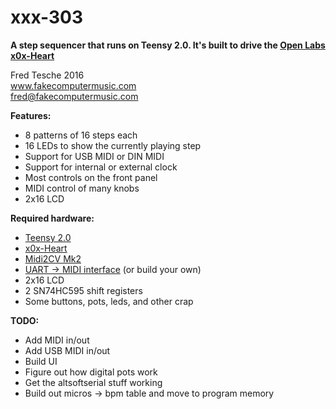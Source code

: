 xxx-303
=
**A step sequencer that runs on Teensy 2.0. It's built to drive the [Open Labs x0x-Heart](http://www.openmusiclabs.com)**

Fred Tesche 2016  
www.fakecomputermusic.com  
fred@fakecomputermusic.com  

**Features:**
- 8 patterns of 16 steps each
- 16 LEDs to show the currently playing step
- Support for USB MIDI or DIN MIDI
- Support for internal or external clock
- Most controls on the front panel
- MIDI control of many knobs
- 2x16 LCD

**Required hardware:**
- [Teensy 2.0](https://pjrc.com)
- [x0x-Heart](http://www.openmusiclabs.com)
- [Midi2CV Mk2](https://midisizer.com/midi2cv-mk2/)
- [UART -> MIDI interface](http://www.hobbytronics.co.uk/midi-breakout?keyword=midi) (or build your own)
- 2x16 LCD
- 2 SN74HC595 shift registers
- Some buttons, pots, leds, and other crap

**TODO:**
- Add MIDI in/out
- Add USB MIDI in/out
- Build UI
- Figure out how digital pots work
- Get the altsoftserial stuff working
- Build out micros -> bpm table and move to program memory
